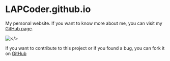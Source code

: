 # LAPCoder.github.io

My personal website.
If you want to know more about me, you can visit my [GitHub page](https://lapcoder.github.io).

![```</>```](https://lapcoder.github.io/images/favicon2.png)

If you want to contribute to this project or if you found a bug, you can fork it on [GitHub](https://github.com/lapcoder.github.io)
